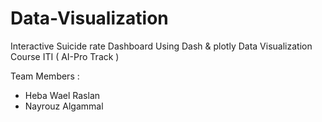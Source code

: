 # Data-Visualization

Interactive Suicide rate Dashboard Using Dash & plotly 
Data Visualization Course ITI ( AI-Pro Track )

Team Members :
- Heba Wael Raslan 
- Nayrouz Algammal
